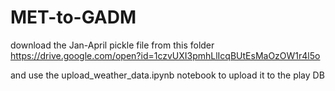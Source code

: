 # MET-to-GADM

download the Jan-April pickle file from this folder
https://drive.google.com/open?id=1czvUXI3pmhLlIcqBUtEsMaOzOW1r4l5o

and use the upload_weather_data.ipynb notebook to upload it to the play DB
